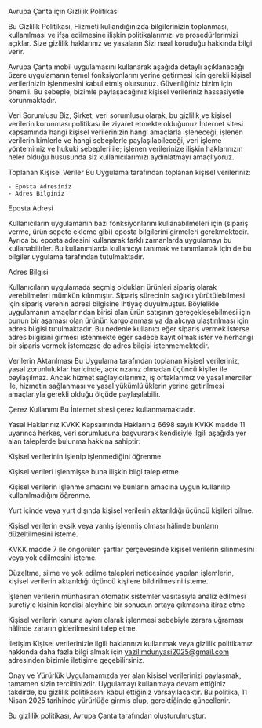 Avrupa Çanta için Gizlilik Politikası

Bu Gizlilik Politikası, Hizmeti kullandığınızda bilgilerinizin toplanması, kullanılması ve ifşa edilmesine ilişkin politikalarımızı ve prosedürlerimizi açıklar. 
Size gizlilik haklarınız ve yasaların Sizi nasıl koruduğu hakkında bilgi verir.

Avrupa Çanta mobil uygulamasını kullanarak aşağıda detaylı açıklanacağı üzere uygulamanın temel fonksiyonlarını yerine getirmesi için gerekli kişisel verilerinizin işlenmesini kabul etmiş olursunuz. 
Güvenliğiniz bizim için önemli. Bu sebeple, bizimle paylaşacağınız kişisel verileriniz hassasiyetle korunmaktadır.

Veri Sorumlusu
Biz, Şirket, veri sorumlusu olarak, bu gizlilik ve kişisel verilerin korunması politikası ile ziyaret etmekte olduğunuz İnternet sitesi kapsamında hangi kişisel verilerinizin hangi amaçlarla işleneceği, işlenen verilerin 
kimlerle ve hangi sebeplerle paylaşılabileceği, veri işleme yöntemimiz ve hukuki sebepleri ile; işlenen verilerinize ilişkin haklarınızın neler olduğu hususunda siz kullanıcılarımızı aydınlatmayı amaçlıyoruz.

Toplanan Kişisel Veriler
Bu Uygulama tarafından toplanan kişisel verileriniz:

    - Eposta Adresiniz
    - Adres Bilginiz

Eposta Adresi

Kullanıcıların uygulamanın bazı fonksiyonlarını kullanabilmeleri için (sipariş verme, ürün sepete ekleme gibi) eposta bilgilerini girmeleri gerekmektedir. Ayrıca bu eposta adresini kullanarak
farklı zamanlarda uygulamayı bu kullanabilirler. Bu kullanımlarda kullanıcıyı tanımak ve tanımlamak için de bu bilgiler uygulama tarafından tutulmaktadır. 

Adres Bilgisi

Kullanıcıların uygulamada seçmiş oldukları ürünleri sipariş olarak verebilmeleri mümkün kılınmıştır. Sipariş sürecinin sağlıklı yürütülebilmesi için sipariş verenin adresi bilgisine ihtiyaç duyulmuştur.
Böylelikle uygulamanın amaçlarından birisi olan ürün satışının gereçekleşebilmesi için bunun bir aşaması olan ürünün kargolanması ya da alıcıya ulaştırılması için adres bilgisi tutulmaktadır.
Bu nedenle kullanıcı eğer sipariş vermek isterse adres bilgisini girmesi istenmekte eğer sadece kayıt olmak ister ve herhangi bir sipariş vermek istemezse de adres bilgisi istenmemektedir.


Verilerin Aktarılması
Bu Uygulama tarafından toplanan kişisel verileriniz, yasal zorunluluklar haricinde, açık rızanız olmadan üçüncü kişiler ile paylaşılmaz. 
Ancak hizmet sağlayıcılarımız, iş ortaklarımız ve yasal merciler ile, hizmetin sağlanması ve yasal yükümlülüklerin yerine getirilmesi amaçlarıyla gerekli olduğu ölçüde paylaşılabilir.

Çerez Kullanımı
Bu İnternet sitesi çerez kullanmamaktadır. 

Yasal Haklarınız
KVKK Kapsamında Haklarınız
6698 sayılı KVKK madde 11 uyarınca herkes, veri sorumlusuna başvurarak kendisiyle ilgili aşağıda yer alan taleplerde bulunma hakkına sahiptir:

Kişisel verilerinin işlenip işlenmediğini öğrenme.

Kişisel verileri işlenmişse buna ilişkin bilgi talep etme.

Kişisel verilerin işlenme amacını ve bunların amacına uygun kullanılıp kullanılmadığını öğrenme.

Yurt içinde veya yurt dışında kişisel verilerin aktarıldığı üçüncü kişileri bilme.

Kişisel verilerin eksik veya yanlış işlenmiş olması hâlinde bunların düzeltilmesini isteme.

KVKK madde 7 ile öngörülen şartlar çerçevesinde kişisel verilerin silinmesini veya yok edilmesini isteme.

Düzeltme, silme ve yok edilme talepleri neticesinde yapılan işlemlerin, kişisel verilerin aktarıldığı üçüncü kişilere bildirilmesini isteme.

İşlenen verilerin münhasıran otomatik sistemler vasıtasıyla analiz edilmesi suretiyle kişinin kendisi aleyhine bir sonucun ortaya çıkmasına itiraz etme.

Kişisel verilerin kanuna aykırı olarak işlenmesi sebebiyle zarara uğraması hâlinde zararın giderilmesini talep etme.

İletişim
Kişisel verilerinizle ilgili haklarınızı kullanmak veya gizlilik politikamız hakkında daha fazla bilgi almak için yazilimdunyasi2025@gmail.com adresinden bizimle iletişime geçebilirsiniz.

Onay ve Yürürlük
Uygulamamızda yer alan kişisel verilerinizi paylaşmak, tamamen sizin tercihinizdir. Uygulamayı kullanmaya devam ettiğiniz takdirde, bu gizlilik politikasını kabul ettiğiniz varsayılacaktır. 
Bu politika, 11 Nisan 2025 tarihinde yürürlüğe girmiş olup, gerektiğinde güncellenir.

Bu gizlilik politikası, Avrupa Çanta tarafından oluşturulmuştur.
